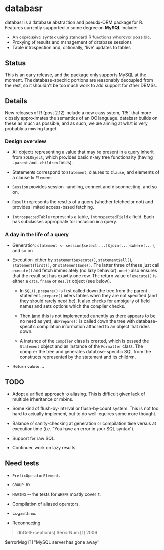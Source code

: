 # databasr
databasr is a database abstraction and pseudo-ORM package for R.
Features currently supported to some degree on **MySQL** include:

* An expressive syntax using standard R functions wherever possible.
* Proxying of results and management of database sessions.
* Table introspection and, optionally, 'live' updates to tables.


## Status
This is an early release, and the package only supports MySQL at the moment. 
The database-specific portions are reasonably decoupled from the rest, 
so it shouldn't be too much work to add support for other DBMSs.


## Details
New releases of R (post 2.12) include a new class sytem, 'R5', that more 
closely approximates the semantics of an OO language. databasr builds on these as much 
as possible, and as such, we are aiming at what is very probably a moving target.


### Design overview
* All objects representing a value that may be present in a query inherit from `SQLObject`, which
  provides basic n-ary tree functionality (having `.parent` and `.children` fields).
 
* Statements correspond to `Statement`, clauses to `Clause`, and elements of a clause to
  `Element`.
  
* `Session` provides session-handling, connect and disconnecting, and so on.
 
* `Result` represents the results of a query (whether fetched or not) and provides limited
  access-based fetching.
  
* `IntrospectedTable` represents a table, `IntrospectedField` a field. 
 Each has subclasses appropriate for inclusion in a query.
  

### A day in the life of a query
* Generation: `statement <- session$select(...)$join(...)$where(...)`, and so on.

* Execution: 
  either by `statement$execute()`, `statement$all()`, `statement$first()`, or `statement$one()`.
  The latter three of these just call `execute()` and fetch immediately (no lazy behavior).
  `one()` also ensures that the result set has exactly one row.
  The return value of `execute()` is either a `data.frame` or `Result` object (see below).
  
  * In `SQL()`, `prepare()` is first called down the tree from the parent statement.
    `prepare()` infers tables when they are not specified (and they should rarely need be).
    It also checks for ambiguity of field names and sets options which the compiler checks.
  
  * Then (and this is not implemented currently as there appears to be no need as yet), 
    `dbPrepare()` is called down the tree with database-specific compilation 
    information attached to an object that rides down.
    
  * A instance of the `Compiler` class is created, which is passed the `Statement` object and an
    instance of the `Formatter` class.
    The compiler the tree and generates database-specific SQL from the constructs represented by
    the statement and its children.
    
* Return value: ...


## TODO
* Adopt a unified approach to aliasing. 
  This is difficult given lack of multiple inheritance or mixins.
  
* Some kind of flush-by-interval or flush-by-count system. 
  This is not too hard to actually implement, but to do well requires some more thought.
 
* Balance of sanity-checking at generation or compilation time versus at execution time (i.e.
  "You have an error in your SQL syntax").
  
* Support for raw SQL.

* Continued work on lazy results.


## Need tests
* `PrefixOperatorElement`.

* `GROUP BY`.

* `HAVING` -- the tests for `WHERE` mostly cover it.

* Compilation of aliased operators.

* Logarithms.

* Reconnecting.

> dbGetException(s)
$errorNum
[1] 2006

$errorMsg
[1] "MySQL server has gone away"

